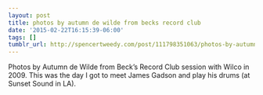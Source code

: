 ```yaml
---
layout: post
title: photos by autumn de wilde from becks record club
date: '2015-02-22T16:15:39-06:00'
tags: []
tumblr_url: http://spencertweedy.com/post/111798351063/photos-by-autumn-de-wilde-from-becks-record-club
---
```

Photos by Autumn de Wilde from Beck’s Record Club session with Wilco in 2009. This was the day I got to meet James Gadson and play his drums (at Sunset Sound in LA).

